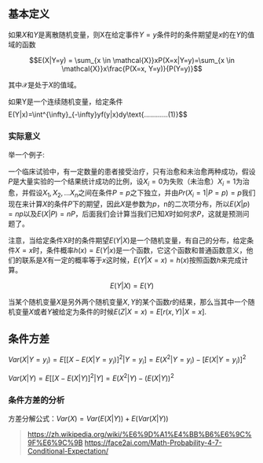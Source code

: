 ## 基本定义

如果$X$和$Y$是离散随机变量，则X在给定事件$Y=y$条件时的条件期望是$x$的在$Y$的值域的函数

$$E(X|Y=y) = \sum_{x \in \mathcal{X}}xP(X=x|Y=y)=\sum_{x \in \mathcal{X}}x\frac{P(X=x, Y=y)}{P(Y=y)}$$

其中$\mathcal{X}$是处于$X$的值域。

如果Y是一个连续随机变量，给定条件$$
$$E(Y|x)=\int^{\infty}_{-\infty}yf(y|x)dy\text{…………(1)}$$

### 实际意义

举一个例子:

一个临床试验中，有一定数量的患者接受治疗，只有治愈和未治愈两种成功，假设$P$是大量实验的一个结果统计成功的比例，设$X_i = 0$为失败（未治愈）$X_i = 1$为治愈，并假设$X_1,X_2,...X_n$之间在条件$P=p$之下独立，并由$Pr(X_i=1|P=p)=p$我们现在来计算$X$的条件$P$下的期望，因此$X$是参数为$p$，n的二次项分布，所以$E(X|p)=np$以及$E(X|P)=nP$，后面我们会计算当我们已知$X$时如何求$P$，这就是预测问题了。

注意，当给定条件X时的条件期望$E(Y|X)$是一个随机变量，有自己的分布，给定条件$X=x$时，条件概率$h(x)=E(Y|x)$是一个函数，它这个函数和普通函数意义，他们的联系是$X$有一定的概率等于$x$这时候，$E(Y|X=x)=h(x)$按照函数$h$来完成计算。

$$E(Y|X) = E(Y)$$

当某个随机变量$X$是另外两个随机变量$X,Y$的某个函数$r$的结果，那么当其中一个随机变量$X$或者$Y$被给定为条件的时候$E(Z|X=x) = E[r(x,Y)|X=x]$.

## 条件方差

$Var(X|Y=y_i)=E[[X-E(X|Y=y_i)]^2|Y=y_i]=E(X^2|Y=y_i)-[E(X|Y=y_i)]^2$

$Var(X|Y)=E[[X-E(X|Y)]^2|Y]=E(X^2|Y)-(E(X|Y))^2$

### 条件方差的分析

方差分解公式：$Var(X) = Var(E(X|Y)) + E(Var(X|Y))$


> https://zh.wikipedia.org/wiki/%E6%9D%A1%E4%BB%B6%E6%9C%9F%E6%9C%9B
> https://face2ai.com/Math-Probability-4-7-Conditional-Expectation/
